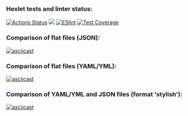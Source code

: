 ### Hexlet tests and linter status:
[![Actions Status](https://github.com/SonnyOnni/frontend-project-lvl2/workflows/hexlet-check/badge.svg)](https://github.com/SonnyOnni/frontend-project-lvl2/actions)
<a href="https://codeclimate.com/github/SonnyOnni/frontend-project-lvl2/maintainability"><img src="https://api.codeclimate.com/v1/badges/03041ceb56bdff456e45/maintainability" /></a>
[![ESlint](https://github.com/SonnyOnni/frontend-project-lvl2/actions/workflows/eslint.yml/badge.svg)](https://github.com/SonnyOnni/frontend-project-lvl2/actions)
[![Test Coverage](https://api.codeclimate.com/v1/badges/03041ceb56bdff456e45/test_coverage)](https://codeclimate.com/github/SonnyOnni/frontend-project-lvl2/test_coverage)

### Comparison of flat files (JSON):

[![asciicast](https://asciinema.org/a/510805.svg)](https://asciinema.org/a/510805)

### Comparison of flat files (YAML/YML):

[![asciicast](https://asciinema.org/a/512403.svg)](https://asciinema.org/a/512403)

### Comparison of YAML/YML and JSON files (format 'stylish'):

[![asciicast](https://asciinema.org/a/514310.svg)](https://asciinema.org/a/514310)
